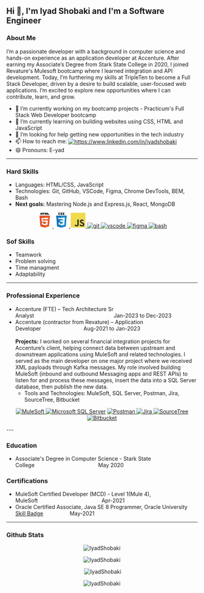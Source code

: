 ## Hi 👋, I'm Iyad Shobaki and I'm a Software Engineer

### About Me
I’m a passionate developer with a background in computer science and hands-on experience as an application developer at Accenture. After earning my Associate’s Degree from Stark State College in 2020, I joined Revature's Mulesoft bootcamp where I learned integration and API development. Today, I’m furthering my skills at TripleTen to become a Full Stack Developer, driven by a desire to build scalable, user-focused web applications. I’m excited to explore new opportunities where I can contribute, learn, and grow.

- 🔭 I’m currently working on my bootcamp projects - Practicum's Full Stack Web Developer bootcamp
- 🌱 I’m currently learning on building websites using CSS, HTML and JavaScript
- 🤔 I’m looking for help getting new opportunities in the tech industry
- 📫 How to reach me: <a href="https://www.linkedin.com/in/iyadshobaki/" target="blank">
    <img align="center" src="https://cdn.jsdelivr.net/npm/simple-icons@3.0.1/icons/linkedin.svg" alt="https://www.linkedin.com/in/iyadshobaki" height="30" width="40" /></a>
- 😄 Pronouns: E-yad

---

### Hard Skills
- Languages: HTML/CSS, JavaScript
- Technologies: Git, GitHub, VSCode, Figma, Chrome DevTools, BEM, Bash
- **Next goals:** Mastering Node.js and Express.js, React, MongoDB

<p align="center">
    <a href="https://www.w3.org/html/" target="_blank"> <img src="https://raw.githubusercontent.com/devicons/devicon/master/icons/html5/html5-original-wordmark.svg" alt="html5" width="40" height="40"/> </a> 
    <a href="https://www.w3schools.com/css/" target="_blank"> <img src="https://raw.githubusercontent.com/devicons/devicon/master/icons/css3/css3-original-wordmark.svg" alt="css3" width="40" height="40"/> </a> 
    <a href="https://developer.mozilla.org/en-US/docs/Web/JavaScript" target="_blank"> <img src="https://raw.githubusercontent.com/devicons/devicon/master/icons/javascript/javascript-original.svg" alt="javascript" width="40" height="40"/> </a> 
    <a href="https://git-scm.com/" target="_blank"> <img src="https://www.vectorlogo.zone/logos/git-scm/git-scm-icon.svg" alt="git" width="40" height="40"/> </a> 
    <a href="https://code.visualstudio.com/docs" target="_blank"> <img src="https://cdn.jsdelivr.net/gh/devicons/devicon@latest/icons/vscode/vscode-original.svg" alt="vscode" width="40" height="40"/> </a> 
    <a href="https://www.figma.com/" target="_blank"> <img src="https://www.vectorlogo.zone/logos/figma/figma-icon.svg" alt="figma" width="40" height="40"/> </a> 
    <a href="https://www.w3schools.com/bash/" target="_blank"> <img src="https://cdn.jsdelivr.net/gh/devicons/devicon@latest/icons/bash/bash-original.svg" alt="bash" width="40" height="40"/> </a> 
</p>


### Sof Skills
- Teamwork
- Problem solving
- Time managment
- Adaptability

---

### Professional Experience
- Accenture (FTE) – Tech Architecture Sr Analyst&emsp;&emsp;&emsp;&emsp;&emsp;&emsp;&emsp;&emsp;&emsp;&emsp;&emsp;&emsp;&emsp;&emsp;&emsp;Jan-2023 to Dec-2023
- Accenture (contractor from Revature) – Application Developer&emsp;&emsp;&emsp;&emsp;&emsp;&emsp;&emsp;&emsp;Aug-2021 to Jan-2023\
  <br>
**Projects:** I worked on several financial integration projects for Accenture’s client, helping connect data between upstream and downstream applications using MuleSoft and related technologies. I served as the main developer on one major project where we received XML payloads through Kafka messages. My role involved building MuleSoft (inbound and outbound Messaging apps and REST APIs) to listen for and process these messages, insert the data into a SQL Server database, then publish the new data.
    - Tools and Technologies: MuleSoft, SQL Server, Postman, Jira, SourceTree, Bitbucket
  
<p align="center">
    <a href="https://www.mulesoft.com/" target="_blank"> <img src="https://cdn.jsdelivr.net/gh/devicons/devicon@latest/icons/salesforce/salesforce-original.svg" alt="MuleSoft" width="40" height="40"/> </a>
    <a href="https://learn.microsoft.com/en-us/sql/sql-server/" target="_blank"> <img src="https://cdn.jsdelivr.net/gh/devicons/devicon@latest/icons/microsoftsqlserver/microsoftsqlserver-original-wordmark.svg" alt="Microsoft SQL Server" width="40" height="40"/></a>
    <a href="https://postman.com" target="_blank"> <img src="https://www.vectorlogo.zone/logos/getpostman/getpostman-icon.svg" alt="Postman" width="40" height="40"/> </a>
    <a href="https://confluence.atlassian.com/alldoc" target="_blank"> <img src="https://cdn.jsdelivr.net/gh/devicons/devicon@latest/icons/jira/jira-original.svg" alt="Jira" width="40" height="40"/> </a>
    <a href="https://confluence.atlassian.com/alldoc" target="_blank"> <img src="https://cdn.jsdelivr.net/gh/devicons/devicon@latest/icons/sourcetree/sourcetree-original.svg" alt="SourceTree" width="40" height="40"/> </a>
    <a href="https://confluence.atlassian.com/alldoc" target="_blank"> <img src="https://cdn.jsdelivr.net/gh/devicons/devicon@latest/icons/bitbucket/bitbucket-original.svg" alt="Bitbucket" width="40" height="40"/> </a>
 </p>   
---

### Education
 - Associate's Degree in Computer Science - Stark State College&emsp;&emsp;&emsp;&emsp;&emsp;&emsp;&emsp;&emsp;&emsp;&emsp;&emsp;&emsp;May 2020
   
### Certifications
- MuleSoft Certified Developer (MCD) - Level 1(Mule 4), MuleSoft&emsp;&emsp;&emsp;&emsp;&emsp;&emsp;&emsp;&emsp;&emsp;&emsp;&emsp;&emsp;Apr-2021
- Oracle Certified Associate, Java SE 8 Programmer, Oracle University [Skill Badge](https://www.credly.com/badges/78bd7450-d272-41a0-9f6f-e0c6062fe447)&emsp;&emsp;&emsp;&emsp;&emsp;May-2021 

---
### Github Stats

<p align="center"> <img src="https://komarev.com/ghpvc/?username=IyadShobaki&label=Profile%20views&color=0e75b6&style=flat" alt="IyadShobaki" /> </p>

<p align="center"><img src="https://github-readme-stats.vercel.app/api/top-langs?username=IyadShobaki&show_icons=true&theme=tokyonight&locale=en&layout=compact" alt="IyadShobaki" /></p>

<p align="center">&nbsp;<img src="https://github-readme-stats.vercel.app/api?username=IyadShobaki&show_icons=true&theme=tokyonight&locale=en" alt="IyadShobaki" /></p>

<p align="center"><img src="https://github-readme-streak-stats.herokuapp.com/?user=IyadShobaki&&theme=tokyonight" alt="IyadShobaki" /></p>


<!--
    <a href="https://learn.microsoft.com/en-us/dotnet/csharp/" target="_blank"> <img src="https://cdn.jsdelivr.net/gh/devicons/devicon@latest/icons/csharp/csharp-original.svg" alt="C#" width="40" height="40"/> </a>
    <a href="https://www.java.com/" target="_blank"> <img src="https://cdn.jsdelivr.net/gh/devicons/devicon@latest/icons/java/java-original.svg" alt="Java" width="40" height="40"/></a>
 <a href="https://expressjs.com" target="_blank"> <img src="https://raw.githubusercontent.com/devicons/devicon/master/icons/express/express-original-wordmark.svg" alt="express" width="40" height="40"/> </a> 
<a href="https://www.mongodb.com/" target="_blank"> <img src="https://raw.githubusercontent.com/devicons/devicon/master/icons/mongodb/mongodb-original-wordmark.svg" alt="mongodb" width="40" height="40"/> </a> 
    <a href="https://nodejs.org" target="_blank"> <img src="https://raw.githubusercontent.com/devicons/devicon/master/icons/nodejs/nodejs-original-wordmark.svg" alt="nodejs" width="40" height="40"/> </a> 
        <a href="https://reactjs.org/" target="_blank"> <img src="https://raw.githubusercontent.com/devicons/devicon/master/icons/react/react-original-wordmark.svg" alt="react" width="40" height="40"/> </a> 
    <a href="https://sass-lang.com" target="_blank"> <img src="https://raw.githubusercontent.com/devicons/devicon/master/icons/sass/sass-original.svg" alt="sass" width="40" height="40"/> </a> 
-->
